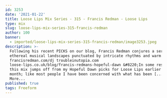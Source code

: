 ```yaml
---
id: 3253
date: '2021-01-22'
title: Loose Lips Mix Series - 315 - Francis Redman - Loose Lips
type: mix
slug: loose-lips-mix-series-315-francis-redman
author: 100
banner:
  - imported/loose-lips-mix-series-315-francis-redman/image3253.jpeg
description: >-
  Following his recent PICKS on our blog, Francis Redman conjures a series of
  ethereal musical landscapes punctuated by intricate rhythms and warm grooves!
  francisredman.com/dj troubleinutopia.com
  loose-lips.co.uk/blog/francis-redmans-hopeful-dawn &#8220;In some respects
  this mix jumps off from my Hopeful Dawn picks for Loose Lips earlier this
  month; like most people I have been concerned with what has been [...]Read
  More...
published: true
tags: Freeform
---
```

